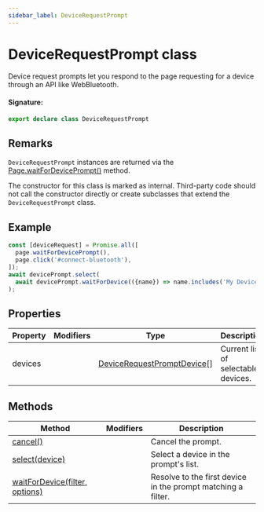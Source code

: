 ```yaml
---
sidebar_label: DeviceRequestPrompt
---
```


# DeviceRequestPrompt class

Device request prompts let you respond to the page requesting for a device through an API like WebBluetooth.

#### Signature:

```typescript
export declare class DeviceRequestPrompt
```

## Remarks

`DeviceRequestPrompt` instances are returned via the [Page.waitForDevicePrompt()](./puppeteer.page.waitfordeviceprompt.md) method.

The constructor for this class is marked as internal. Third-party code should not call the constructor directly or create subclasses that extend the `DeviceRequestPrompt` class.

## Example

```ts
const [deviceRequest] = Promise.all([
  page.waitForDevicePrompt(),
  page.click('#connect-bluetooth'),
]);
await devicePrompt.select(
  await devicePrompt.waitForDevice(({name}) => name.includes('My Device'))
);
```

## Properties

| Property | Modifiers | Type                                                                      | Description                         |
| -------- | --------- | ------------------------------------------------------------------------- | ----------------------------------- |
| devices  |           | [DeviceRequestPromptDevice](./puppeteer.devicerequestpromptdevice.md)\[\] | Current list of selectable devices. |

## Methods

| Method                                                                             | Modifiers | Description                                                  |
| ---------------------------------------------------------------------------------- | --------- | ------------------------------------------------------------ |
| [cancel()](./puppeteer.devicerequestprompt.cancel.md)                              |           | Cancel the prompt.                                           |
| [select(device)](./puppeteer.devicerequestprompt.select.md)                        |           | Select a device in the prompt's list.                        |
| [waitForDevice(filter, options)](./puppeteer.devicerequestprompt.waitfordevice.md) |           | Resolve to the first device in the prompt matching a filter. |
